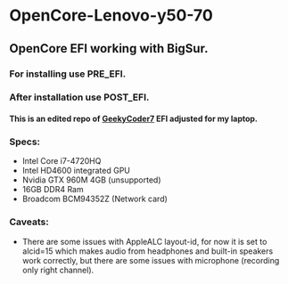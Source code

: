 # OpenCore-Lenovo-y50-70
## OpenCore EFI working with BigSur.

### For installing use PRE_EFI.
### After installation use POST_EFI.

#### This is an edited repo of [GeekyCoder7](https://github.com/GeekyCoder7/OpenCore-EFI-Lenovo-Y50-70) EFI adjusted for my laptop.

### Specs:

  * Intel Core i7-4720HQ
  * Intel HD4600 integrated GPU
  * Nvidia GTX 960M 4GB (unsupported)
  * 16GB DDR4 Ram
  * Broadcom BCM94352Z (Network card)


### Caveats:

  * There are some issues with AppleALC layout-id, for now it is set to alcid=15 which makes audio from headphones and built-in speakers work correctly, but there are some issues with microphone (recording only right channel).   
